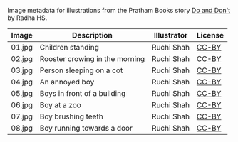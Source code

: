 Image metadata for illustrations from the Pratham Books story [Do and Don't](https://storyweaver.org.in/stories/250-do-and-don-t) by Radha HS.

Image | Description | Illustrator | License
----- | ----------- | ----------- | -------
01.jpg | Children standing | Ruchi Shah | [CC-BY](https://creativecommons.org/licenses/by/4.0/)
02.jpg | Rooster crowing in the morning | Ruchi Shah | [CC-BY](https://creativecommons.org/licenses/by/4.0/)
03.jpg | Person sleeping on a cot | Ruchi Shah | [CC-BY](https://creativecommons.org/licenses/by/4.0/)
04.jpg | An annoyed boy  | Ruchi Shah | [CC-BY](https://creativecommons.org/licenses/by/4.0/)
05.jpg | Boys in front of a building | Ruchi Shah | [CC-BY](https://creativecommons.org/licenses/by/4.0/)
06.jpg | Boy at a zoo | Ruchi Shah | [CC-BY](https://creativecommons.org/licenses/by/4.0/)
07.jpg | Boy brushing teeth  | Ruchi Shah | [CC-BY](https://creativecommons.org/licenses/by/4.0/)
08.jpg | Boy running towards a door | Ruchi Shah | [CC-BY](https://creativecommons.org/licenses/by/4.0/)
